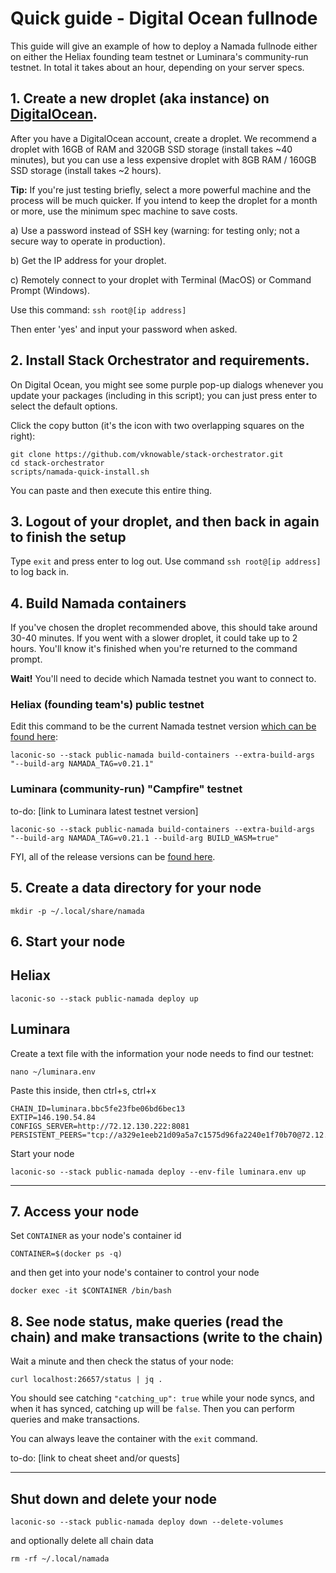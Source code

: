 # Quick guide - Digital Ocean fullnode
This guide will give an example of how to deploy a Namada fullnode either on either the Heliax founding team testnet or Luminara's community-run testnet. In total it takes about an hour, depending on your server specs.

## 1. Create a new droplet (aka instance) on [DigitalOcean](https://cloud.digitalocean.com).
After you have a DigitalOcean account, create a droplet. We recommend a droplet with 16GB of RAM and 320GB SSD storage (install takes ~40 minutes), but you can use a less expensive droplet with 8GB RAM / 160GB SSD storage (install takes ~2 hours).

**Tip:** If you're just testing briefly, select a more powerful machine and the process will be much quicker. If you intend to keep the droplet for a month or more, use the minimum spec machine to save costs.

a) Use a password instead of SSH key (warning: for testing only; not a secure way to operate in production).

b) Get the IP address for your droplet.

c) Remotely connect to your droplet with Terminal (MacOS) or Command Prompt (Windows).

Use this command: `ssh root@[ip address]`

Then enter 'yes' and input your password when asked.

## 2. Install Stack Orchestrator and requirements.
On Digital Ocean, you might see some purple pop-up dialogs whenever you update your packages (including in this script); you can just press enter to select the default options.

Click the copy button (it's the icon with two overlapping squares on the right): 
```
git clone https://github.com/vknowable/stack-orchestrator.git
cd stack-orchestrator
scripts/namada-quick-install.sh
```
You can paste and then execute this entire thing.

## 3. Logout of your droplet, and then back in again to finish the setup
Type `exit` and press enter to log out. Use command `ssh root@[ip address]` to log back in.

## 4. Build Namada containers
If you've chosen the droplet recommended above, this should take around 30-40 minutes. If you went with a slower droplet, it could take up to 2 hours. You'll know it's finished when you're returned to the command prompt.

**Wait!** You'll need to decide which Namada testnet you want to connect to.

### Heliax (founding team's) public testnet

Edit this command to be the current Namada testnet version [which can be found here](https://namada.net/testnets):
```
laconic-so --stack public-namada build-containers --extra-build-args "--build-arg NAMADA_TAG=v0.21.1"
```

### Luminara (community-run) "Campfire" testnet
to-do: [link to Luminara latest testnet version]
```
laconic-so --stack public-namada build-containers --extra-build-args "--build-arg NAMADA_TAG=v0.21.1 --build-arg BUILD_WASM=true"
```

FYI, all of the release versions can be [found here](https://github.com/anoma/namada/releases).

## 5. Create a data directory for your node
```
mkdir -p ~/.local/share/namada
```
## 6. Start your node

## Heliax
```
laconic-so --stack public-namada deploy up
```

## Luminara
Create a text file with the information your node needs to find our testnet:
```
nano ~/luminara.env
```

Paste this inside, then ctrl+s, ctrl+x
```
CHAIN_ID=luminara.bbc5fe23fbe06bd6bec13
EXTIP=146.190.54.84
CONFIGS_SERVER=http://72.12.130.222:8081
PERSISTENT_PEERS="tcp://a329e1eeb21d09a5a7c1575d96fa2240e1f70b70@72.12.130.222:26656"
```

Start your node
```
laconic-so --stack public-namada deploy --env-file luminara.env up
```
---
## 7. Access your node
Set `CONTAINER` as your node's container id
```
CONTAINER=$(docker ps -q)
```
and then get into your node's container to control your node
```
docker exec -it $CONTAINER /bin/bash
```

## 8. See node status, make queries (read the chain) and make transactions (write to the chain)
Wait a minute and then check the status of your node:
```
curl localhost:26657/status | jq .
```
You should see catching `"catching_up": true` while your node syncs, and when it has synced, catching up will be `false`. Then you can perform queries and make transactions.

You can always leave the container with the `exit` command.

to-do: [link to cheat sheet and/or quests]

---
## Shut down and delete your node
```
laconic-so --stack public-namada deploy down --delete-volumes
```
and optionally delete all chain data
```
rm -rf ~/.local/namada
```
